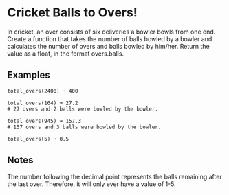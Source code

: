 # Cricket Balls to Overs!

In cricket, an over consists of six deliveries a bowler bowls from one end. Create a function that takes the number of balls bowled by a bowler and calculates the number of overs and balls bowled by him/her. Return the value as a float, in the format overs.balls.

## Examples

    total_overs(2400) ➞ 400
    
    total_overs(164) ➞ 27.2
    # 27 overs and 2 balls were bowled by the bowler.
    
    total_overs(945) ➞ 157.3
    # 157 overs and 3 balls were bowled by the bowler.
    
    total_overs(5) ➞ 0.5

## Notes

The number following the decimal point represents the balls remaining after the last over. Therefore, it will only ever have a value of 1-5.
